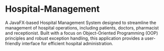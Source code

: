 # Hospital-Management
A JavaFX-based Hospital Management System designed to streamline the management of hospital operations, including patients, doctors, pharmacist and receptionist. Built with a focus on Object-Oriented Programming (OOP) principles and robust exception handling, this application provides a user-friendly interface for efficient hospital administration.
